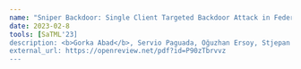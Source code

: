 ```yaml
---
name: "Sniper Backdoor: Single Client Targeted Backdoor Attack in Federated Learning"
date: 2023-02-8
tools: [SaTML'23]
description: <b>Gorka Abad</b>, Servio Paguada, Oğuzhan Ersoy, Stjepan Picek, Víctor Julio Ramírez-Durán, Aitor Urbieta
external_url: https://openreview.net/pdf?id=P90zTbrvvz
---
```

